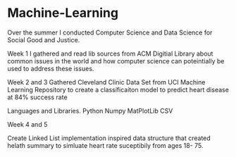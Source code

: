 # Machine-Learning
Over the summer I conducted Computer Science and Data Science for Social Good and Justice. 

Week 1
I gathered and read lib sources from ACM Digitial Library about common issues 
in the world and how computer science can poteintially be used to address these
issues. 

Week 2 and 3
Gathered Cleveland Clinic Data Set from UCI Machine Learning Repository
to create a classificaiton model to predict heart disease at 84% success rate 

Languages and Libraries.
Python
Numpy 
MatPlotLib
CSV

Week 4 and 5

Create Linked List implementation inspired data structure that created helath summary 
to simluate heart rate suceptibily from ages 18- 75. 
